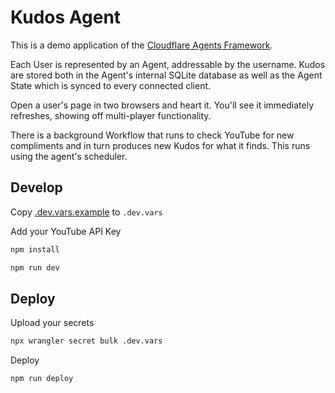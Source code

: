 # Kudos Agent

This is a demo application of the [Cloudflare Agents Framework](https://agents.cloudflare.com).

Each User is represented by an Agent, addressable by the username. Kudos are stored both in the Agent's internal SQLite database as well as the Agent State which is synced to every connected client.

Open a user's page in two browsers and heart it. You'll see it immediately refreshes, showing off multi-player functionality.

There is a background Workflow that runs to check YouTube for new compliments and in turn produces new Kudos for what it finds. This runs using the agent's scheduler.


## Develop

Copy [.dev.vars.example](./.dev.vars.example) to `.dev.vars`

Add your YouTube API Key

```bash
npm install
```

```bash
npm run dev
```

## Deploy

Upload your secrets

```bash
npx wrangler secret bulk .dev.vars
```

Deploy

```bash
npm run deploy
```

